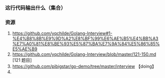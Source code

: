 ### 这行代码输出什么（集合）


### 资源
1. https://github.com/yqchilde/Golang-Interview#1-%E4%B8%8B%E9%9D%A2%E8%BF%99%E6%AE%B5%E4%BB%A3%E7%A0%81%E8%BE%93%E5%87%BA%E7%9A%84%E5%86%85%E5%AE%B9
2. https://github.com/yqchilde/Golang-Interview/blob/master/121-150.md [121 题目]
3. https://github.com/pibigstar/go-demo/tree/master/interview 【doing】
4. 
